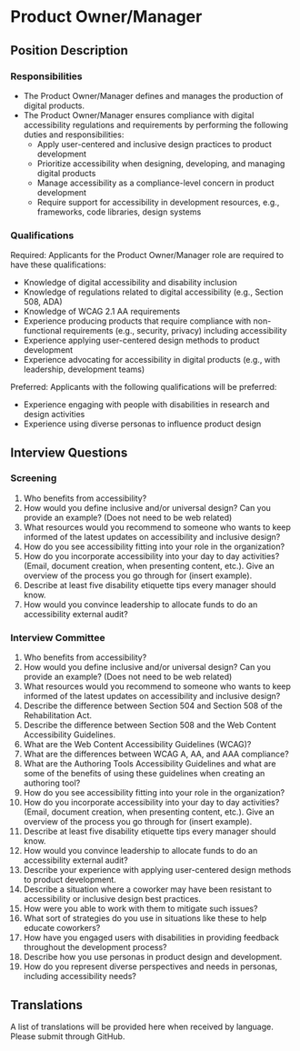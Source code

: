 # Product Owner/Manager

## Position Description

### Responsibilities
- The Product Owner/Manager defines and manages the production of digital products.
- The Product Owner/Manager ensures compliance with digital accessibility regulations and requirements by performing the following duties and responsibilities:
  - Apply user-centered and inclusive design practices to product development
  - Prioritize accessibility when designing, developing, and managing digital products
  - Manage accessibility as a compliance-level concern in product development
  - Require support for accessibility in development resources, e.g., frameworks, code libraries, design systems

### Qualifications
Required: Applicants for the Product Owner/Manager role are required to have these qualifications:
- Knowledge of digital accessibility and disability inclusion
- Knowledge of regulations related to digital accessibility (e.g., Section 508, ADA)
- Knowledge of WCAG 2.1 AA requirements
- Experience producing products that require compliance with non-functional requirements (e.g., security, privacy) including accessibility
- Experience applying user-centered design methods to product development
- Experience advocating for accessibility in digital products (e.g., with leadership, development teams)

Preferred: Applicants with the following qualifications will be preferred:
- Experience engaging with people with disabilities in research and design activities
- Experience using diverse personas to influence product design

## Interview Questions

### Screening
1. Who benefits from accessibility?
2. How would you define inclusive and/or universal design? Can you provide an example? (Does not need to be web related)
3. What resources would you recommend to someone who wants to keep informed of the latest updates on accessibility and inclusive design?
4. How do you see accessibility fitting into your role in the organization?
5. How do you incorporate accessibility into your day to day activities? (Email, document creation, when presenting content, etc.). Give an overview of the process you go through for (insert example).
6. Describe at least five disability etiquette tips every manager should know.
7. How would you convince leadership to allocate funds to do an accessibility external audit?

### Interview Committee
1. Who benefits from accessibility?
2. How would you define inclusive and/or universal design? Can you provide an example? (Does not need to be web related)
3. What resources would you recommend to someone who wants to keep informed of the latest updates on accessibility and inclusive design?
4. Describe the difference between Section 504 and Section 508 of the Rehabilitation Act.
5. Describe the difference between Section 508 and the Web Content Accessibility Guidelines.
6. What are the Web Content Accessibility Guidelines (WCAG)?
7. What are the differences between WCAG A, AA, and AAA compliance?
8. What are the Authoring Tools Accessibility Guidelines and what are some of the benefits of using these guidelines when creating an authoring tool?
9. How do you see accessibility fitting into your role in the organization?
10. How do you incorporate accessibility into your day to day activities? (Email, document creation, when presenting content, etc.). Give an overview of the process you go through for (insert example).
11. Describe at least five disability etiquette tips every manager should know.
12. How would you convince leadership to allocate funds to do an accessibility external audit?
13. Describe your experience with applying user-centered design methods to product development.
14. Describe a situation where a coworker may have been resistant to accessibility or inclusive design best practices.
15. How were you able to work with them to mitigate such issues?
16. What sort of strategies do you use in situations like these to help educate coworkers?
17. How have you engaged users with disabilities in providing feedback throughout the development process?
18. Describe how you use personas in product design and development. 
19. How do you represent diverse perspectives and needs in personas, including accessibility needs?

## Translations
A list of translations will be provided here when received by language. Please submit through GitHub.
